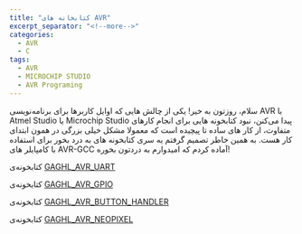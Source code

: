 ```yaml
---
title: "کتابخانه های AVR"
excerpt_separator: "<!--more-->"
categories:
  - AVR
  - C
tags:
  - AVR
  - MICROCHIP STUDIO
  - AVR Programing
---
```


سلام، روزتون به خیر!
یکی از چالش هایی که اوایل کاربرها برای برنامه‌نویسی AVR با Atmel Studio یا Microchip Studio پیدا می‌کنن، نبود کتابخونه هایی برای انجام کارهای متفاوت، از کار های ساده تا پیچیده است که معمولا مشکل خیلی بزرگی در همون ابتدای کار هست. به همین خاطر تصمیم گرفتم یه سری کتابخونه های به درد بخور برای استفاده با کامپایلر های AVR-GCC آماده کردم که امیدوارم به دردتون بخوره!
<!--more-->

کتابخونه‌ی [GAGHL_AVR_UART](https://github.com/GAGHL/GAGHL_AVR_UART)

کتابخونه‌ی [GAGHL_AVR_GPIO](https://github.com/GAGHL/GAGHL_AVR_GPIO)

کتابخونه‌ی [GAGHL_AVR_BUTTON_HANDLER](https://github.com/GAGHL/GAGHL_AVR_BUTTON_HANDLER)

کتابخونه‌ی [GAGHL_AVR_NEOPIXEL](https://github.com/GAGHL/GAGHL_AVR_NEOPIXEL)

